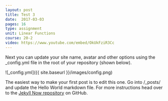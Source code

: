 ```yaml
---
layout: post
title: Test 3
date:  2017-03-03
pages: 16
type: assignment
unit: Linear Functions
course: 20-2
video: https://www.youtube.com/embed/OkUkFziR3Cc
---
```


Next you can update your site name, avatar and other options using the _config.yml file in the root of your repository (shown below).

![_config.yml]({{ site.baseurl }}/images/config.png)

The easiest way to make your first post is to edit this one. Go into /_posts/ and update the Hello World markdown file. For more instructions head over to the [Jekyll Now repository](https://github.com/barryclark/jekyll-now) on GitHub.
